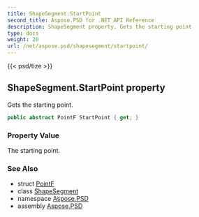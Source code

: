 ```yaml
---
title: ShapeSegment.StartPoint
second_title: Aspose.PSD for .NET API Reference
description: ShapeSegment property. Gets the starting point
type: docs
weight: 20
url: /net/aspose.psd/shapesegment/startpoint/
---
```

{{< psd/tize >}}
## ShapeSegment.StartPoint property

Gets the starting point.

```csharp
public abstract PointF StartPoint { get; }
```

### Property Value

The starting point.

### See Also

* struct [PointF](../../pointf/)
* class [ShapeSegment](../)
* namespace [Aspose.PSD](../../shapesegment/)
* assembly [Aspose.PSD](../../../)


